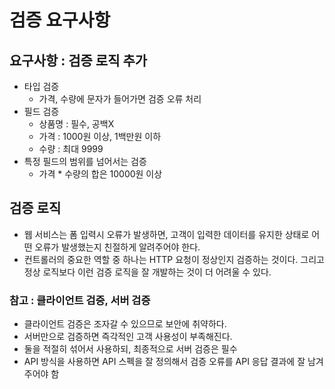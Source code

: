 # 검증 요구사항
## 요구사항 : 검증 로직 추가
- 타입 검증
    - 가격, 수량에 문자가 들어가면 검증 오류 처리
- 필드 검증
    - 상품명 : 필수, 공백X
    - 가격 : 1000원 이상, 1백만원 이하
    - 수량 : 최대 9999
- 특정 필드의 범위를 넘어서는 검증
    - 가격 * 수량의 합은 10000원 이상

## 검증 로직
- 웹 서비스는 폼 입력시 오류가 발생하면, 고객이 입력한 데이터를 유지한 상태로 어떤 오류가 발생했는지 친절하게 알려주어야 한다.
- 컨트롤러의 중요한 역할 중 하나는 HTTP 요청이 정상인지 검증하는 것이다. 그리고 정상 로직보다 이런 검증 로직을 잘 개발하는 것이 더 어려울 수 있다.

### 참고 : 클라이언트 검증, 서버 검증
- 클라이언트 검증은 조자갈 수 있으므로 보안에 취약하다.
- 서버만으로 검증하면 즉각적인 고객 사용성이 부족해진다.
- 둘을 적절히 섞어서 사용하되, 최종적으로 서버 검증은 필수
- API 방식을 사용하면 API 스펙을 잘 정의해서 검증 오류를 API 응답 결과에 잘 남겨주어야 함
